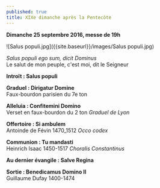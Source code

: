 ```yaml
---
published: true
title: XIXe dimanche après la Pentecôte
---
```


**Dimanche 25 septembre 2016, messe de 19h**

![Salus populi.jpg]({{site.baseurl}}/images/Salus populi.jpg)


*Salus populi ego sum, dicit Dominus*  
Le salut de mon peuple, c'est moi, dit le Seigneur

**Introït : Salus populi**

**Graduel : Dirigatur Domine**  
Faux-bourdon parisien du 7e ton

**Alleluia : Confitemini Domino**  
Verset en faux-bourdon du 2 ton *Graduel de Lyon*

**Offertoire : Si ambulem**  
Antoinde de Févin 1470_1512 *Occo codex*

**Communion : Tu mandasti**  
Heinrich Isaac 1450-1517 *Choralis Constantinus*

**Au dernier évangile : Salve Regina**

**Sortie : Benedicamus Domino II**  
Guillaume Dufay 1400-1474
